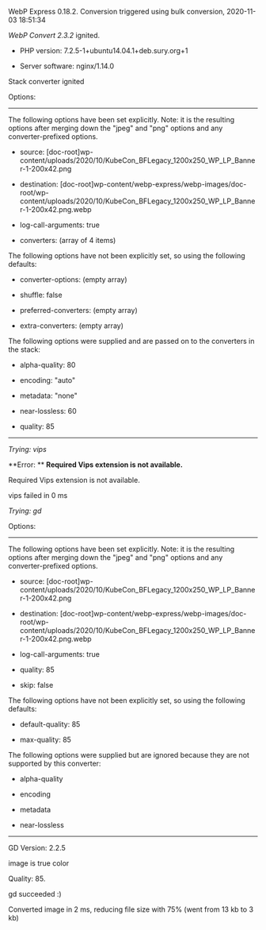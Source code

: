 WebP Express 0.18.2. Conversion triggered using bulk conversion, 2020-11-03 18:51:34

*WebP Convert 2.3.2*  ignited.
- PHP version: 7.2.5-1+ubuntu14.04.1+deb.sury.org+1
- Server software: nginx/1.14.0

Stack converter ignited

Options:
------------
The following options have been set explicitly. Note: it is the resulting options after merging down the "jpeg" and "png" options and any converter-prefixed options.
- source: [doc-root]wp-content/uploads/2020/10/KubeCon_BFLegacy_1200x250_WP_LP_Banner-1-200x42.png
- destination: [doc-root]wp-content/webp-express/webp-images/doc-root/wp-content/uploads/2020/10/KubeCon_BFLegacy_1200x250_WP_LP_Banner-1-200x42.png.webp
- log-call-arguments: true
- converters: (array of 4 items)

The following options have not been explicitly set, so using the following defaults:
- converter-options: (empty array)
- shuffle: false
- preferred-converters: (empty array)
- extra-converters: (empty array)

The following options were supplied and are passed on to the converters in the stack:
- alpha-quality: 80
- encoding: "auto"
- metadata: "none"
- near-lossless: 60
- quality: 85
------------


*Trying: vips* 

**Error: ** **Required Vips extension is not available.** 
Required Vips extension is not available.
vips failed in 0 ms

*Trying: gd* 

Options:
------------
The following options have been set explicitly. Note: it is the resulting options after merging down the "jpeg" and "png" options and any converter-prefixed options.
- source: [doc-root]wp-content/uploads/2020/10/KubeCon_BFLegacy_1200x250_WP_LP_Banner-1-200x42.png
- destination: [doc-root]wp-content/webp-express/webp-images/doc-root/wp-content/uploads/2020/10/KubeCon_BFLegacy_1200x250_WP_LP_Banner-1-200x42.png.webp
- log-call-arguments: true
- quality: 85
- skip: false

The following options have not been explicitly set, so using the following defaults:
- default-quality: 85
- max-quality: 85

The following options were supplied but are ignored because they are not supported by this converter:
- alpha-quality
- encoding
- metadata
- near-lossless
------------

GD Version: 2.2.5
image is true color
Quality: 85. 
gd succeeded :)

Converted image in 2 ms, reducing file size with 75% (went from 13 kb to 3 kb)
